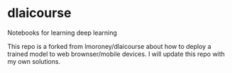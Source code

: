# dlaicourse
Notebooks for learning deep learning

This repo is a forked from lmoroney/dlaicourse about how to deploy a trained model to web brownser/mobile devices. I will update this repo with my own solutions.
